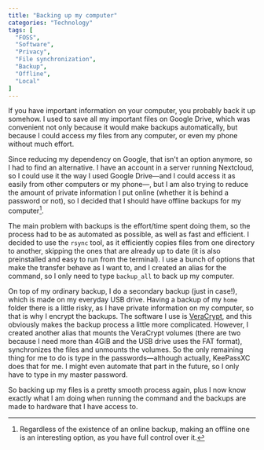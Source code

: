 ```yaml
---
title: "Backing up my computer"
categories: "Technology"
tags: [
  "FOSS",
  "Software",
  "Privacy",
  "File synchronization",
  "Backup",
  "Offline",
  "Local"
]
---
```


If you have important information on your computer, you probably back it up
somehow. I used to save all my important files on Google Drive, which was
convenient not only because it would make backups automatically, but because I
could access my files from any computer, or even my phone without much effort.

Since reducing my dependency on Google, that isn't an option anymore, so I had
to find an alternative. I have an account in a server running Nextcloud, so I
could use it the way I used Google Drive—and I could access it as easily from
other computers or my phone—, but I am also trying to reduce the amount of
private information I put online (whether it is behind a password or not), so I
decided that I should have offline backups for my computer[^note].

[^note]: Regardless of the existence of an online backup, making an offline one
  is an interesting option, as you have full control over it.

The main problem with backups is the effort/time spent doing them, so the
process had to be as automated as possible, as well as fast and efficient. I
decided to use the `rsync` tool, as it efficiently copies files from one
directory to another, skipping the ones that are already up to date (it is also
preinstalled and easy to run from the terminal). I use a bunch of options that
make the transfer behave as I want to, and I created an alias for the command,
so I only need to type `backup_all` to back up my computer.

On top of my ordinary backup, I do a secondary backup (just in case!), which is
made on my everyday USB drive. Having a backup of my `home` folder there is a
little risky, as I have private information on my computer, so that is why I
encrypt the backups. The software I use is [VeraCrypt][vc], and this obviously
makes the backup process a little more complicated. However, I created another
alias that mounts the VeraCrypt volumes (there are two because I need more than
4GiB and the USB drive uses the FAT format), synchronizes the files and unmounts
the volumes. So the only remaining thing for me to do is type in the
passwords—although actually, KeePassXC does that for me. I might even automate
that part in the future, so I only have to type in my master password.

So backing up my files is a pretty smooth process again, plus I now know exactly
what I am doing when running the command and the backups are made to hardware
that I have access to.


[vc]: <https://www.veracrypt.fr/en/Home.html> "VeraCrypt"
